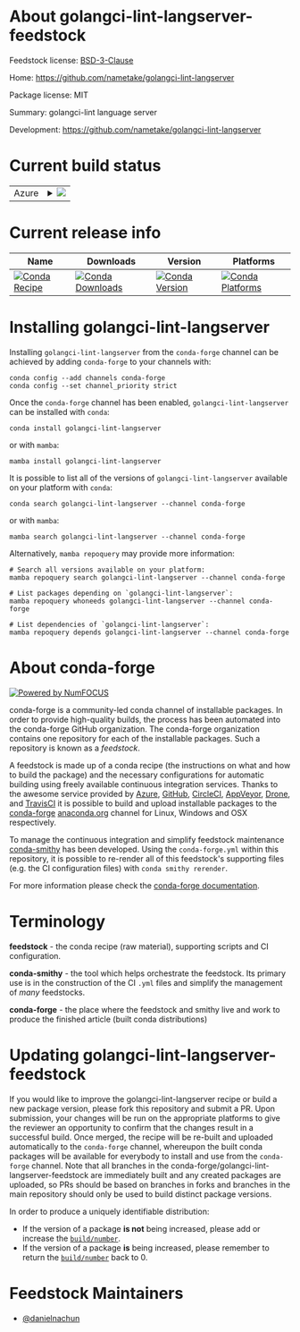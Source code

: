 About golangci-lint-langserver-feedstock
========================================

Feedstock license: [BSD-3-Clause](https://github.com/conda-forge/golangci-lint-langserver-feedstock/blob/main/LICENSE.txt)

Home: https://github.com/nametake/golangci-lint-langserver

Package license: MIT

Summary: golangci-lint language server

Development: https://github.com/nametake/golangci-lint-langserver

Current build status
====================


<table>
    
  <tr>
    <td>Azure</td>
    <td>
      <details>
        <summary>
          <a href="https://dev.azure.com/conda-forge/feedstock-builds/_build/latest?definitionId=23139&branchName=main">
            <img src="https://dev.azure.com/conda-forge/feedstock-builds/_apis/build/status/golangci-lint-langserver-feedstock?branchName=main">
          </a>
        </summary>
        <table>
          <thead><tr><th>Variant</th><th>Status</th></tr></thead>
          <tbody><tr>
              <td>linux_64</td>
              <td>
                <a href="https://dev.azure.com/conda-forge/feedstock-builds/_build/latest?definitionId=23139&branchName=main">
                  <img src="https://dev.azure.com/conda-forge/feedstock-builds/_apis/build/status/golangci-lint-langserver-feedstock?branchName=main&jobName=linux&configuration=linux%20linux_64_" alt="variant">
                </a>
              </td>
            </tr><tr>
              <td>linux_aarch64</td>
              <td>
                <a href="https://dev.azure.com/conda-forge/feedstock-builds/_build/latest?definitionId=23139&branchName=main">
                  <img src="https://dev.azure.com/conda-forge/feedstock-builds/_apis/build/status/golangci-lint-langserver-feedstock?branchName=main&jobName=linux&configuration=linux%20linux_aarch64_" alt="variant">
                </a>
              </td>
            </tr><tr>
              <td>linux_ppc64le</td>
              <td>
                <a href="https://dev.azure.com/conda-forge/feedstock-builds/_build/latest?definitionId=23139&branchName=main">
                  <img src="https://dev.azure.com/conda-forge/feedstock-builds/_apis/build/status/golangci-lint-langserver-feedstock?branchName=main&jobName=linux&configuration=linux%20linux_ppc64le_" alt="variant">
                </a>
              </td>
            </tr><tr>
              <td>osx_64</td>
              <td>
                <a href="https://dev.azure.com/conda-forge/feedstock-builds/_build/latest?definitionId=23139&branchName=main">
                  <img src="https://dev.azure.com/conda-forge/feedstock-builds/_apis/build/status/golangci-lint-langserver-feedstock?branchName=main&jobName=osx&configuration=osx%20osx_64_" alt="variant">
                </a>
              </td>
            </tr><tr>
              <td>osx_arm64</td>
              <td>
                <a href="https://dev.azure.com/conda-forge/feedstock-builds/_build/latest?definitionId=23139&branchName=main">
                  <img src="https://dev.azure.com/conda-forge/feedstock-builds/_apis/build/status/golangci-lint-langserver-feedstock?branchName=main&jobName=osx&configuration=osx%20osx_arm64_" alt="variant">
                </a>
              </td>
            </tr><tr>
              <td>win_64</td>
              <td>
                <a href="https://dev.azure.com/conda-forge/feedstock-builds/_build/latest?definitionId=23139&branchName=main">
                  <img src="https://dev.azure.com/conda-forge/feedstock-builds/_apis/build/status/golangci-lint-langserver-feedstock?branchName=main&jobName=win&configuration=win%20win_64_" alt="variant">
                </a>
              </td>
            </tr>
          </tbody>
        </table>
      </details>
    </td>
  </tr>
</table>

Current release info
====================

| Name | Downloads | Version | Platforms |
| --- | --- | --- | --- |
| [![Conda Recipe](https://img.shields.io/badge/recipe-golangci--lint--langserver-green.svg)](https://anaconda.org/conda-forge/golangci-lint-langserver) | [![Conda Downloads](https://img.shields.io/conda/dn/conda-forge/golangci-lint-langserver.svg)](https://anaconda.org/conda-forge/golangci-lint-langserver) | [![Conda Version](https://img.shields.io/conda/vn/conda-forge/golangci-lint-langserver.svg)](https://anaconda.org/conda-forge/golangci-lint-langserver) | [![Conda Platforms](https://img.shields.io/conda/pn/conda-forge/golangci-lint-langserver.svg)](https://anaconda.org/conda-forge/golangci-lint-langserver) |

Installing golangci-lint-langserver
===================================

Installing `golangci-lint-langserver` from the `conda-forge` channel can be achieved by adding `conda-forge` to your channels with:

```
conda config --add channels conda-forge
conda config --set channel_priority strict
```

Once the `conda-forge` channel has been enabled, `golangci-lint-langserver` can be installed with `conda`:

```
conda install golangci-lint-langserver
```

or with `mamba`:

```
mamba install golangci-lint-langserver
```

It is possible to list all of the versions of `golangci-lint-langserver` available on your platform with `conda`:

```
conda search golangci-lint-langserver --channel conda-forge
```

or with `mamba`:

```
mamba search golangci-lint-langserver --channel conda-forge
```

Alternatively, `mamba repoquery` may provide more information:

```
# Search all versions available on your platform:
mamba repoquery search golangci-lint-langserver --channel conda-forge

# List packages depending on `golangci-lint-langserver`:
mamba repoquery whoneeds golangci-lint-langserver --channel conda-forge

# List dependencies of `golangci-lint-langserver`:
mamba repoquery depends golangci-lint-langserver --channel conda-forge
```


About conda-forge
=================

[![Powered by
NumFOCUS](https://img.shields.io/badge/powered%20by-NumFOCUS-orange.svg?style=flat&colorA=E1523D&colorB=007D8A)](https://numfocus.org)

conda-forge is a community-led conda channel of installable packages.
In order to provide high-quality builds, the process has been automated into the
conda-forge GitHub organization. The conda-forge organization contains one repository
for each of the installable packages. Such a repository is known as a *feedstock*.

A feedstock is made up of a conda recipe (the instructions on what and how to build
the package) and the necessary configurations for automatic building using freely
available continuous integration services. Thanks to the awesome service provided by
[Azure](https://azure.microsoft.com/en-us/services/devops/), [GitHub](https://github.com/),
[CircleCI](https://circleci.com/), [AppVeyor](https://www.appveyor.com/),
[Drone](https://cloud.drone.io/welcome), and [TravisCI](https://travis-ci.com/)
it is possible to build and upload installable packages to the
[conda-forge](https://anaconda.org/conda-forge) [anaconda.org](https://anaconda.org/)
channel for Linux, Windows and OSX respectively.

To manage the continuous integration and simplify feedstock maintenance
[conda-smithy](https://github.com/conda-forge/conda-smithy) has been developed.
Using the ``conda-forge.yml`` within this repository, it is possible to re-render all of
this feedstock's supporting files (e.g. the CI configuration files) with ``conda smithy rerender``.

For more information please check the [conda-forge documentation](https://conda-forge.org/docs/).

Terminology
===========

**feedstock** - the conda recipe (raw material), supporting scripts and CI configuration.

**conda-smithy** - the tool which helps orchestrate the feedstock.
                   Its primary use is in the construction of the CI ``.yml`` files
                   and simplify the management of *many* feedstocks.

**conda-forge** - the place where the feedstock and smithy live and work to
                  produce the finished article (built conda distributions)


Updating golangci-lint-langserver-feedstock
===========================================

If you would like to improve the golangci-lint-langserver recipe or build a new
package version, please fork this repository and submit a PR. Upon submission,
your changes will be run on the appropriate platforms to give the reviewer an
opportunity to confirm that the changes result in a successful build. Once
merged, the recipe will be re-built and uploaded automatically to the
`conda-forge` channel, whereupon the built conda packages will be available for
everybody to install and use from the `conda-forge` channel.
Note that all branches in the conda-forge/golangci-lint-langserver-feedstock are
immediately built and any created packages are uploaded, so PRs should be based
on branches in forks and branches in the main repository should only be used to
build distinct package versions.

In order to produce a uniquely identifiable distribution:
 * If the version of a package **is not** being increased, please add or increase
   the [``build/number``](https://docs.conda.io/projects/conda-build/en/latest/resources/define-metadata.html#build-number-and-string).
 * If the version of a package **is** being increased, please remember to return
   the [``build/number``](https://docs.conda.io/projects/conda-build/en/latest/resources/define-metadata.html#build-number-and-string)
   back to 0.

Feedstock Maintainers
=====================

* [@danielnachun](https://github.com/danielnachun/)

